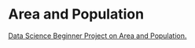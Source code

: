 # Area and Population
 [Data Science Beginner Project on Area and Population.](thecleverprogrammer.com/2020/05/09/data-science-project-on-area-and-population/)
